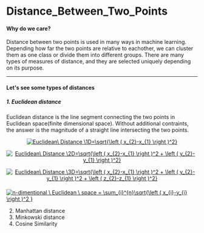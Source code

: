 # Distance_Between_Two_Points

#### Why do we care?

Distance between two points is used in many ways in machine learning. Depending how far the two points are relative to eachother, we can cluster them as one class or divide them into different groups. There are many types of measures of distance, and they are selected uniquely depending on its purpose.

---

#### Let's see some types of distances
##### 1. Euclidean distance
Euclidean distance is the line segment connecting the two points in Euclidean space(finite dimensional space). Without additional contraints, the answer is the magnitude of a straight line intersecting the two points.

<p align="center">
<a href="https://www.codecogs.com/eqnedit.php?latex=Euclidean\&space;Distance&space;\1D=\sqrt{\left&space;(&space;x_{2}-x_{1}&space;\right&space;)^2}" target="_blank"><img src="https://latex.codecogs.com/gif.latex?Euclidean\&space;Distance&space;\1D=\sqrt{\left&space;(&space;x_{2}-x_{1}&space;\right&space;)^2}" title="Euclidean\ Distance \1D=\sqrt{\left ( x_{2}-x_{1} \right )^2}" /></a>
</p>

<p align="center">
<a href="https://www.codecogs.com/eqnedit.php?latex=Euclidean\&space;Distance&space;\2D=\sqrt{\left&space;(&space;x_{2}-x_{1}&space;\right&space;)^2&space;&plus;&space;\left&space;(&space;y_{2}-y_{1}&space;\right&space;)^2}" target="_blank"><img src="https://latex.codecogs.com/gif.latex?Euclidean\&space;Distance&space;\2D=\sqrt{\left&space;(&space;x_{2}-x_{1}&space;\right&space;)^2&space;&plus;&space;\left&space;(&space;y_{2}-y_{1}&space;\right&space;)^2}" title="Euclidean\ Distance \2D=\sqrt{\left ( x_{2}-x_{1} \right )^2 + \left ( y_{2}-y_{1} \right )^2}" /></a>
</p>

<p align="center">
<a href="https://www.codecogs.com/eqnedit.php?latex=Euclidean\&space;Distance&space;\3D=\sqrt{\left&space;(&space;x_{2}-x_{1}&space;\right&space;)^2&space;&plus;&space;\left&space;(&space;y_{2}-y_{1}&space;\right&space;)^2&space;&plus;&space;\left&space;(&space;z_{2}-z_{1}&space;\right&space;)^2}" target="_blank"><img src="https://latex.codecogs.com/gif.latex?Euclidean\&space;Distance&space;\3D=\sqrt{\left&space;(&space;x_{2}-x_{1}&space;\right&space;)^2&space;&plus;&space;\left&space;(&space;y_{2}-y_{1}&space;\right&space;)^2&space;&plus;&space;\left&space;(&space;z_{2}-z_{1}&space;\right&space;)^2}" title="Euclidean\ Distance \3D=\sqrt{\left ( x_{2}-x_{1} \right )^2 + \left ( y_{2}-y_{1} \right )^2 + \left ( z_{2}-z_{1} \right )^2}" /></a>
</p>

#### <p align="center">
<a href="https://www.codecogs.com/eqnedit.php?latex=n-dimentional&space;\&space;Euclidean&space;\&space;space&space;=&space;\sum_{i}^{n}\sqrt{\left&space;(&space;x_{i}-y_{i}&space;\right&space;)^2&space;}" target="_blank"><img src="https://latex.codecogs.com/gif.latex?n-dimentional&space;\&space;Euclidean&space;\&space;space&space;=&space;\sum_{i}^{n}\sqrt{\left&space;(&space;x_{i}-y_{i}&space;\right&space;)^2&space;}" title="n-dimentional \ Euclidean \ space = \sum_{i}^{n}\sqrt{\left ( x_{i}-y_{i} \right )^2 }" /></a>
  </p>

2. Manhattan distance 
3. Minkowski  distance
4. Cosine Similarity 

